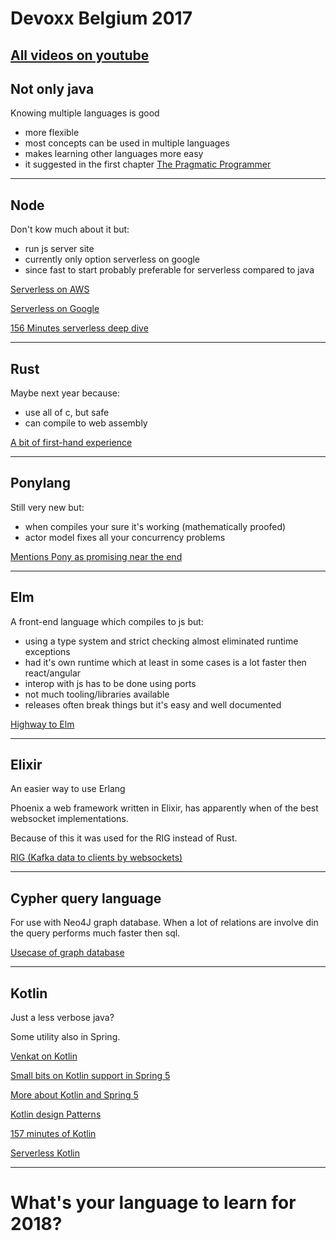 # Devoxx Belgium 2017

[All videos on youtube](https://www.youtube.com/playlist?list=PLRsbF2sD7JVqZ4RpHYkqSuCNhxumGP5eo)
---
## Not only java

Knowing multiple languages is good
- more flexible
- most concepts can be used in multiple languages
- makes learning other languages more easy
- it suggested in the first chapter [The Pragmatic Programmer](https://www.bol.com/nl/f/the-pragmatic-programmer-from-journeyman-to-master/9200000033027844/) 

---
## Node

Don't kow much about it but:
- run js server site
- currently only option serverless on google
- since fast to start probably preferable for serverless compared to java

[Serverless on AWS](https://www.youtube.com/watch?v=F7HFAdUvZVk&list=PLRsbF2sD7JVqZ4RpHYkqSuCNhxumGP5eo&index=154)

[Serverless on Google](https://www.youtube.com/watch?v=7NjRqMYH11s&list=PLRsbF2sD7JVqZ4RpHYkqSuCNhxumGP5eo&index=186)

[156 Minutes serverless deep dive](https://www.youtube.com/watch?v=85S39yxe3sY&list=PLRsbF2sD7JVqZ4RpHYkqSuCNhxumGP5eo&index=143) 

---
## Rust

Maybe next year because:
- use all of c, but safe
- can compile to web assembly

[A bit of first-hand experience](https://www.youtube.com/watch?v=vVheDbrQBDk&list=PLRsbF2sD7JVqZ4RpHYkqSuCNhxumGP5eo&index=78)

---
## Ponylang

Still very new but:
- when compiles your sure it's working (mathematically proofed)
- actor model fixes all your concurrency problems

[Mentions Pony as promising near the end](https://www.youtube.com/watch?v=vVheDbrQBDk&list=PLRsbF2sD7JVqZ4RpHYkqSuCNhxumGP5eo&index=78)

---
## Elm

A front-end language which compiles to js but:
- using a type system and strict checking almost eliminated runtime exceptions
- had it's own runtime which at least in some cases is a lot faster then react/angular
- interop with js has to be done using ports
- not much tooling/libraries available
- releases often break things but it's easy and well documented

[Highway to Elm](https://www.youtube.com/watch?v=Ofx6LFCYea0&list=PLRsbF2sD7JVqZ4RpHYkqSuCNhxumGP5eo&index=129)

---
## Elixir

An easier way to use Erlang

Phoenix a web framework written in Elixir, has apparently when of the best websocket implementations.

Because of this it was used for the RIG instead of Rust.

[RIG (Kafka data to clients by websockets)](https://www.youtube.com/watch?v=wNF51mmnsMo&list=PLRsbF2sD7JVqZ4RpHYkqSuCNhxumGP5eo&index=161)

---
## Cypher query language

For use with Neo4J graph database.
When a lot of relations are involve din the query performs much faster then sql.

[Usecase of graph database](https://www.youtube.com/watch?v=5u4hyNOh0Tc&list=PLRsbF2sD7JVqZ4RpHYkqSuCNhxumGP5eo&index=121)

---
## Kotlin

Just a less verbose java?

Some utility also in Spring.   

[Venkat on Kotlin](https://www.youtube.com/watch?v=7EVXypZDOos&list=PLRsbF2sD7JVqZ4RpHYkqSuCNhxumGP5eo&index=3)

[Small bits on Kotlin support in Spring 5](https://www.youtube.com/watch?v=yAXgkSlrmBA&list=PLRsbF2sD7JVqZ4RpHYkqSuCNhxumGP5eo&index=20)

[More about Kotlin and Spring 5](https://www.youtube.com/watch?v=kbMXAjWEft0&list=PLRsbF2sD7JVqZ4RpHYkqSuCNhxumGP5eo&index=24)

[Kotlin design Patterns](https://www.youtube.com/watch?v=stVBm3A5uDc&list=PLRsbF2sD7JVqZ4RpHYkqSuCNhxumGP5eo&index=32)

[157 minutes of Kotlin](https://www.youtube.com/watch?v=E8uk4490S3Q&list=PLRsbF2sD7JVqZ4RpHYkqSuCNhxumGP5eo&index=34)

[Serverless Kotlin](https://www.youtube.com/watch?v=bHKQ_o3vwK4&list=PLRsbF2sD7JVqZ4RpHYkqSuCNhxumGP5eo&index=134)

---
# What's your language to learn for 2018?